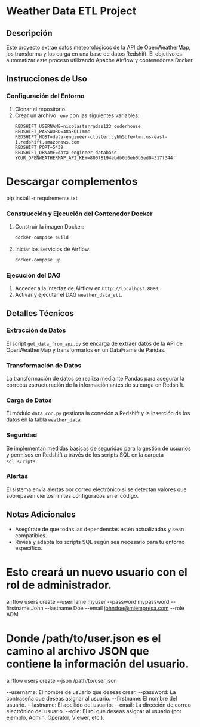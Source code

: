 # Weather Data ETL Project

## Descripción
Este proyecto extrae datos meteorológicos de la API de OpenWeatherMap, los transforma y los carga en una base de datos Redshift. El objetivo es automatizar este proceso utilizando Apache Airflow y contenedores Docker.




## Instrucciones de Uso

### Configuración del Entorno
1. Clonar el repositorio.
2. Crear un archivo `.env` con las siguientes variables:
    ```
    REDSHIFT_USERNAME=nicolasterradas123_coderhouse
    REDSHIFT_PASSWORD=48a3QLImmc
    REDSHIFT_HOST=data-engineer-cluster.cyhh5bfevlmn.us-east-1.redshift.amazonaws.com
    REDSHIFT_PORT=5439
    REDSHIFT_DBNAME=data-engineer-database
    YOUR_OPENWEATHERMAP_API_KEY=80078194ebdb0d0eb0b5ed04317f344f
    ```
# Descargar complementos
pip install -r requirements.txt

### Construcción y Ejecución del Contenedor Docker
1. Construir la imagen Docker:
    ```sh
    docker-compose build
    ```
2. Iniciar los servicios de Airflow:
    ```sh
    docker-compose up
    ```

### Ejecución del DAG
1. Acceder a la interfaz de Airflow en `http://localhost:8080`.
2. Activar y ejecutar el DAG `weather_data_etl`.

## Detalles Técnicos

### Extracción de Datos
El script `get_data_from_api.py` se encarga de extraer datos de la API de OpenWeatherMap y transformarlos en un DataFrame de Pandas.

### Transformación de Datos
La transformación de datos se realiza mediante Pandas para asegurar la correcta estructuración de la información antes de su carga en Redshift.

### Carga de Datos
El módulo `data_con.py` gestiona la conexión a Redshift y la inserción de los datos en la tabla `weather_data`.

### Seguridad
Se implementan medidas básicas de seguridad para la gestión de usuarios y permisos en Redshift a través de los scripts SQL en la carpeta `sql_scripts`.

### Alertas
El sistema envía alertas por correo electrónico si se detectan valores que sobrepasen ciertos límites configurados en el código.

## Notas Adicionales
- Asegúrate de que todas las dependencias estén actualizadas y sean compatibles.
- Revisa y adapta los scripts SQL según sea necesario para tu entorno específico.

# Esto creará un nuevo usuario con el rol de administrador.
airflow users create --username myuser --password mypassword --firstname John --lastname Doe --email johndoe@miempresa.com --role ADM

# Donde /path/to/user.json es el camino al archivo JSON que contiene la información del usuario.
airflow users create --json /path/to/user.json

--username: El nombre de usuario que deseas crear.
--password: La contraseña que deseas asignar al usuario.
--firstname: El nombre del usuario.
--lastname: El apellido del usuario.
--email: La dirección de correo electrónico del usuario.
--role: El rol que deseas asignar al usuario (por ejemplo, Admin, Operator, Viewer, etc.).
